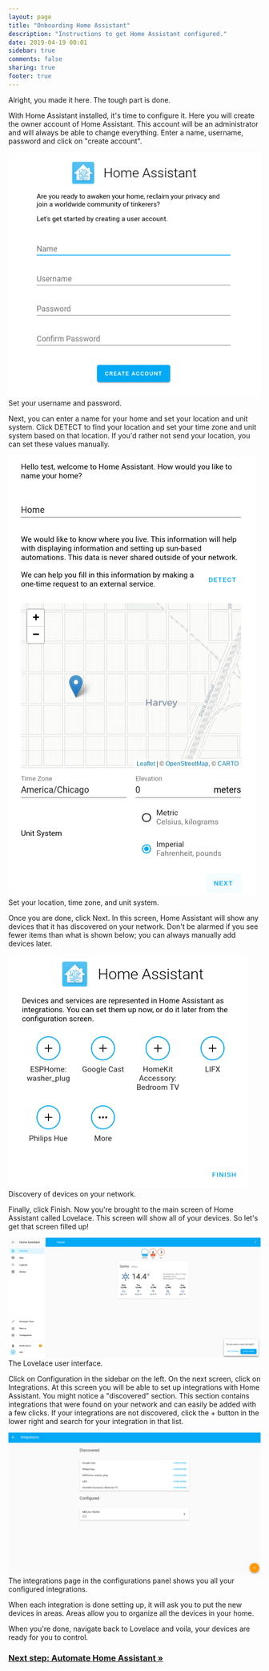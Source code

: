 ```yaml
---
layout: page
title: "Onboarding Home Assistant"
description: "Instructions to get Home Assistant configured."
date: 2019-04-19 00:01
sidebar: true
comments: false
sharing: true
footer: true
---
```


Alright, you made it here. The tough part is done.

With Home Assistant installed, it's time to configure it. Here you will create the owner account of Home Assistant. This account will be an administrator and will always be able to change everything. Enter a name, username, password and click on "create account".

<p class='img'>
<img src='/source/getting-started/screenshots/01 - username.png' />
Set your username and password.
</p>

Next, you can enter a name for your home and set your location and unit system. Click DETECT to find your location and set your time zone and unit system based on that location. If you'd rather not send your location, you can set these values manually.

<p class='img'>
<img src='/source/getting-started/screenshots/03 - location.png' />
Set your location, time zone, and unit system.
</p>

Once you are done, click Next. In this screen, Home Assistant will show any devices that it has discovered on your network. Don't be alarmed if you see fewer items than what is shown below; you can always manually add devices later.

<p class='img'>
<img src='/source/getting-started/screenshots/04 - devices.png' />
Discovery of devices on your network.
</p>

Finally, click Finish. Now you're brought to the main screen of Home Assistant called Lovelace. This screen will show all of your devices. So let's get that screen filled up!

<p class='img'>
<img src='/source/getting-started/screenshots/05 - lovelace.png' />
The Lovelace user interface.
</p>

Click on Configuration in the sidebar on the left. On the next screen, click on Integrations. At this screen you will be able to set up integrations with Home Assistant. You might notice a "discovered" section. This section contains integrations that were found on your network and can easily be added with a few clicks. If your integrations are not discovered, click the + button in the lower right and search for your integration in that list.

<p class='img'>
<img src='/source/getting-started/screenshots/07 - integrations.png' />
The integrations page in the configurations panel shows you all your configured integrations.
</p>

When each integration is done setting up, it will ask you to put the new devices in areas. Areas allow you to organize all the devices in your home.

When you're done, navigate back to Lovelace and voila, your devices are ready for you to control.

### [Next step: Automate Home Assistant &raquo;](/getting-started/automation/)
